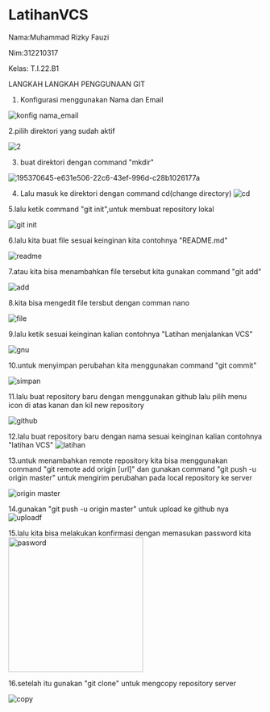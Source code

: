 # LatihanVCS
Nama:Muhammad Rizky Fauzi

Nim:312210317

Kelas: T.I.22.B1




 LANGKAH LANGKAH PENGGUNAAN GIT
 
 
 1. Konfigurasi menggunakan Nama dan Email



 ![konfig nama_email](https://user-images.githubusercontent.com/115875116/195985566-4dd09884-8489-4cd9-a71e-44cd92b7322e.png)

 2.pilih direktori yang sudah aktif
 
 
 ![2](https://user-images.githubusercontent.com/115875116/195988014-2527132a-5aeb-4c06-87ae-09ad1495e0d2.png)



3. buat direktori dengan command "mkdir"

![195370645-e631e506-22c6-43ef-996d-c28b1026177a](https://user-images.githubusercontent.com/115875116/195988163-eea775f5-bf77-4a13-aee9-2032bbc0d821.png)

4. Lalu masuk ke direktori dengan command cd(change directory)
![cd](https://user-images.githubusercontent.com/115875116/195988267-a93ba81d-d8c1-4bf1-bdf4-98c304346b18.png)

5.lalu ketik command "git init",untuk membuat repository lokal

![git init](https://user-images.githubusercontent.com/115875116/195988335-d668f275-23d6-4f7e-978e-6b859f55ea75.png)

6.lalu kita buat file sesuai keinginan kita contohnya "README.md"

![readme](https://user-images.githubusercontent.com/115875116/195988416-4569b050-37c0-4684-bb1e-5911c265372a.png)

7.atau kita bisa menambahkan file tersebut kita gunakan command "git add"

![add](https://user-images.githubusercontent.com/115875116/195988505-17baf5d9-f316-4f14-bd68-54967ffe1e5e.png)

8.kita bisa mengedit file tersbut dengan comman nano





![file](https://user-images.githubusercontent.com/115875116/195988634-9cf7a940-0e3a-40c3-bf30-08fc813292fc.png)


9.lalu ketik sesuai keinginan kalian contohnya "Latihan menjalankan VCS"


![gnu](https://user-images.githubusercontent.com/115875116/195988705-9adb8034-e66d-4abf-ab00-33aea439539e.png)

10.untuk menyimpan perubahan kita menggunakan command "git commit"

![simpan](https://user-images.githubusercontent.com/115875116/195988757-34f9777e-6713-47db-83a4-f2a9cab35239.png)

11.lalu buat repository baru dengan menggunakan github lalu pilih menu icon di atas kanan dan kil new repository

![github](https://user-images.githubusercontent.com/115875116/195988890-7498c745-5c03-4aa2-960f-fa3253694cac.png)

12.lalu buat repository baru dengan nama sesuai keinginan kalian contohnya "latihan VCS"
![latihan](https://user-images.githubusercontent.com/115875116/195989660-6b899d25-7a52-4d3d-bb10-f97db0acac9b.png)


13.untuk menambahkan remote repository kita bisa menggunakan command "git remote add origin [url]" dan gunakan command "git push -u origin master" untuk mengirim perubahan pada local repository ke server

![origin master](https://user-images.githubusercontent.com/115875116/195989142-fc90fb73-2edc-4ee7-9c14-b60d7fc16ab2.png)


14.gunakan "git push -u origin master" untuk upload ke github nya
![uploadf](https://user-images.githubusercontent.com/115875116/195989179-ca695ac4-c20a-4e95-abb7-d8ad26093f80.png)

15.lalu kita bisa melakukan konfirmasi dengan memasukan password kita
<img width="267" alt="pasword" src="https://user-images.githubusercontent.com/115875116/195989233-820dd910-5197-4ccf-b460-13d104d1d3f1.png">


16.setelah itu gunakan "git clone" untuk mengcopy repository server

![copy](https://user-images.githubusercontent.com/115875116/195989278-f397ccfb-86a0-44b9-b02d-dc80445d0330.png)



